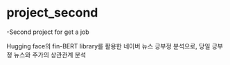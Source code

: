 # project_second
-Second project for get a job

Hugging face의 fin-BERT library를 활용한 네이버 뉴스 긍부정 분석으로, 당일 긍부정 뉴스와 주가의 상관관계 분석

